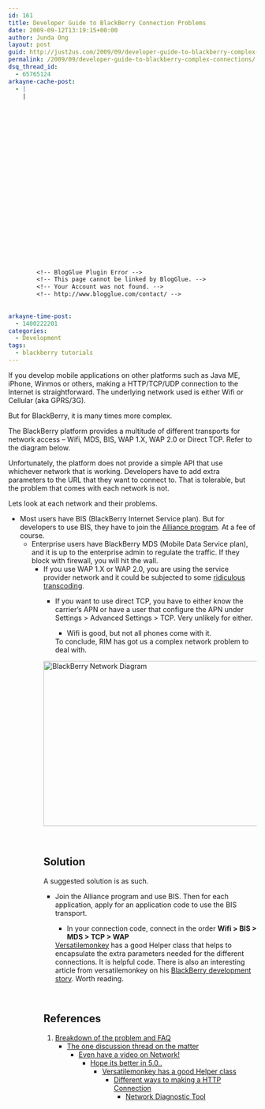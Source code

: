 ```yaml
---
id: 161
title: Developer Guide to BlackBerry Connection Problems
date: 2009-09-12T13:19:15+00:00
author: Junda Ong
layout: post
guid: http://just2us.com/2009/09/developer-guide-to-blackberry-complex-connections/
permalink: /2009/09/developer-guide-to-blackberry-complex-connections/
dsq_thread_id:
  - 65765124
arkayne-cache-post:
  - |
    |
        
        
        
        
        
        
        
        
        
        
        
        
        
        
        
        
        
        
        
        
        
        
        
        <!-- BlogGlue Plugin Error -->
        <!-- This page cannot be linked by BlogGlue. -->
        <!-- Your Account was not found. -->
        <!-- http://www.blogglue.com/contact/ -->
        
        
arkayne-time-post:
  - 1400222201
categories:
  - Development
tags:
  - blackberry tutorials
---
```

If you develop mobile applications on other platforms such as Java ME, iPhone, Winmos or others, making a HTTP/TCP/UDP connection to the Internet is straightforward. The underlying network used is either Wifi or Cellular (aka GPRS/3G).

But for BlackBerry, it is many times more complex.

The BlackBerry platform provides a multitude of different transports for network access &#8211; Wifi, MDS, BIS, WAP 1.X, WAP 2.0 or Direct TCP. Refer to the diagram below.

Unfortunately, the platform does not provide a simple API that use whichever network that is working. Developers have to add extra parameters to the URL that they want to connect to. That is tolerable, but the problem that comes with each network is not. 

Lets look at each network and their problems.

  * Most users have BIS (BlackBerry Internet Service plan). But for developers to use BIS, they have to join the <a href="http://na.blackberry.com/eng/partners/software.jsp" onclick="__gaTracker('send', 'event', 'outbound-article', 'http://na.blackberry.com/eng/partners/software.jsp', 'Alliance program');">Alliance program</a>. At a fee of course. 
      * Enterprise users have BlackBerry MDS (Mobile Data Service plan), and it is up to the enterprise admin to regulate the traffic. If they block with firewall, you will hit the wall. 
          * If you use WAP 1.X or WAP 2.0, you are using the service provider network and it could be subjected to some <a href="http://supportforums.blackberry.com/rim/board/message?board.id=java_dev&message.id=18343" onclick="__gaTracker('send', 'event', 'outbound-article', 'http://supportforums.blackberry.com/rim/board/message?board.id=java_dev&message.id=18343', 'ridiculous transcoding');">ridiculous transcoding</a>. 
              * If you want to use direct TCP, you have to either know the carrier&#8217;s APN or have a user that configure the APN under Settings > Advanced Settings > TCP. Very unlikely for either. 
                  * Wifi is good, but not all phones come with it.</ul> 
                To conclude, RIM has got us a complex network problem to deal with.
                
                <a href="http://just2us.com/wp-content/uploads/2009/09/BlackBerry-Network-Diagram.png" onclick="__gaTracker('send', 'event', 'outbound-article', 'http://just2us.com/wp-content/uploads/2009/09/BlackBerry-Network-Diagram.png', '');"><img style="border-top-width: 0px; border-left-width: 0px; border-bottom-width: 0px; border-right-width: 0px" height="335" alt="BlackBerry Network Diagram" src="http://just2us.com/wp-content/uploads/2009/09/BlackBerry-Network-Diagram_thumb.png" width="644" border="0" /></a>
                
                &nbsp;
                
                ## Solution
                
                A suggested solution is as such. 
                
                  * Join the Alliance program and use BIS. Then for each application, apply for an application code to use the BIS transport. 
                      * In your connection code, connect in the order **Wifi > BIS > MDS > TCP > WAP**</ul> 
                    <a href="http://www.versatilemonkey.com/blog/index.php/2009/06/24/networking-helper-class/" onclick="__gaTracker('send', 'event', 'outbound-article', 'http://www.versatilemonkey.com/blog/index.php/2009/06/24/networking-helper-class/', 'Versatilemonkey');">Versatilemonkey</a> has a good Helper class that helps to encapsulate the extra parameters needed for the different connections. It is helpful code. There is also an interesting article from versatilemonkey on his <a href="http://www.versatilemonkey.com/story.html" onclick="__gaTracker('send', 'event', 'outbound-article', 'http://www.versatilemonkey.com/story.html', 'BlackBerry development story');">BlackBerry development story</a>. Worth reading.
                    
                    &nbsp;
                    
                    ## References
                    
                      1. <a href="http://supportforums.blackberry.com/rim/board/message?board.id=java_dev&message.id=29103#M29103" onclick="__gaTracker('send', 'event', 'outbound-article', 'http://supportforums.blackberry.com/rim/board/message?board.id=java_dev&message.id=29103#M29103', 'Breakdown of the problem and FAQ');">Breakdown of the problem and FAQ</a> 
                          * <a href="http://supportforums.blackberry.com/rim/board/message?board.id=java_dev&message.id=29106#M29106" onclick="__gaTracker('send', 'event', 'outbound-article', 'http://supportforums.blackberry.com/rim/board/message?board.id=java_dev&message.id=29106#M29106', 'The one discussion thread on the matter');">The one discussion thread on the matter</a> 
                              * <a href="http://www.blackberry.com/DevMediaLibrary/view.do?name=NetworkingTransports" onclick="__gaTracker('send', 'event', 'outbound-article', 'http://www.blackberry.com/DevMediaLibrary/view.do?name=NetworkingTransports', 'Even have a video on Network!');">Even have a video on Network!</a> 
                                  * <a href="http://www.blackberry.com/developers/docs/5.0.0api/net/rim/device/api/io/transport/package-summary.html" onclick="__gaTracker('send', 'event', 'outbound-article', 'http://www.blackberry.com/developers/docs/5.0.0api/net/rim/device/api/io/transport/package-summary.html', 'Hope its better in 5.0..');">Hope its better in 5.0..</a> 
                                      * <a href="http://www.versatilemonkey.com/blog/index.php/2009/06/24/networking-helper-class/" onclick="__gaTracker('send', 'event', 'outbound-article', 'http://www.versatilemonkey.com/blog/index.php/2009/06/24/networking-helper-class/', 'Versatilemonkey has a good Helper class');">Versatilemonkey has a good Helper class</a> 
                                          * <a href="http://www.blackberry.com/knowledgecenterpublic/livelink.exe/fetch/2000/348583/800451/800563/What_Is_-_Different_ways_to_make_an_HTTP_or_socket_connection.html?nodeid=826935&vernum=0" onclick="__gaTracker('send', 'event', 'outbound-article', 'http://www.blackberry.com/knowledgecenterpublic/livelink.exe/fetch/2000/348583/800451/800563/What_Is_-_Different_ways_to_make_an_HTTP_or_socket_connection.html?nodeid=826935&vernum=0', 'Different ways to making a HTTP Connection');">Different ways to making a HTTP Connection</a> 
                                              * <a href="http://mobilephonedevelopment.com/archives/883" onclick="__gaTracker('send', 'event', 'outbound-article', 'http://mobilephonedevelopment.com/archives/883', 'Network Diagnostic Tool');">Network Diagnostic Tool</a></ol> 
                                            <div style="font-size:0px;height:0px;line-height:0px;margin:0;padding:0;clear:both">
                                            </div>